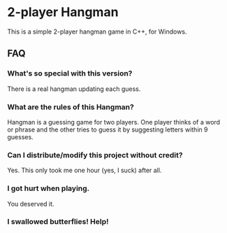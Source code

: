 # 2-player Hangman
This is a simple 2-player hangman game in C++, for Windows.

## FAQ
### What's so special with this version?
There is a real hangman updating each guess.

### What are the rules of this Hangman?
Hangman is a guessing game for two players. One player thinks of a word or phrase and the other tries to guess it by suggesting letters within 9 guesses.

### Can I distribute/modify this project without credit?
Yes. This only took me one hour (yes, I suck) after all.

### I got hurt when playing.
You deserved it.

### I swallowed butterflies! Help!
